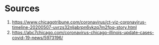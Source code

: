 # Sources

1. https://www.chicagotribune.com/coronavirus/ct-viz-coronavirus-timeline-20200507-uvrzs32nljabrpn6vkzq7m2fpq-story.html
2. https://abc7chicago.com/coronavirus-chicago-illinois-update-cases-covid-19-news/5973196/